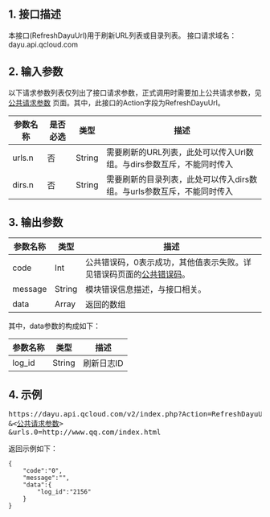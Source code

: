 ## 1. 接口描述
本接口(RefreshDayuUrl)用于刷新URL列表或目录列表。
接口请求域名：dayu.api.qcloud.com

## 2. 输入参数
以下请求参数列表仅列出了接口请求参数，正式调用时需要加上公共请求参数，见<a href="http://tcecqpoc.fsphere.cn/document/product/297/7291" title="公共请求参数">公共请求参数</a>
页面。其中，此接口的Action字段为RefreshDayuUrl。

| 参数名称 | 是否必选  | 类型 | 描述 |
|---------|---------|---------|---------|
| urls.n  | 否 | String | 需要刷新的URL列表，此处可以传入Url数组。与dirs参数互斥，不能同时传入|
| dirs.n  | 否 | String | 需要刷新的目录列表，此处可以传入dirs数组。与urls参数互斥，不能同时传入|

## 3. 输出参数
| 参数名称 | 类型 | 描述 |
|---------|---------|---------|
| code | Int | 公共错误码，0表示成功，其他值表示失败。详见错误码页面的<a href="http://tcecqpoc.fsphere.cn/document/product/297/7297" title="公共错误码">公共错误码</a>。 
| message | String | 模块错误信息描述，与接口相关。|
| data | Array | 返回的数组 |

其中，data参数的构成如下：

| 参数名称 | 类型 | 描述 |
|---------|---------|---------|
| log_id | String | 刷新日志ID | 

## 4. 示例
<pre>
https://dayu.api.qcloud.com/v2/index.php?Action=RefreshDayuUrl
&<<a href="http://tcecqpoc.fsphere.cn/document/product/297/7291">公共请求参数</a>>
&urls.0=http://www.qq.com/index.html
</pre>

返回示例如下：
```
{
    "code":"0",
    "message":"",
    "data":{
        "log_id":"2156"
    }
}
```
